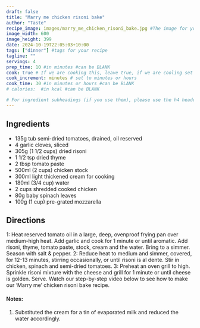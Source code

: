 ```yaml
---
draft: false
title: "Marry me chicken risoni bake"
author: "Taste"
recipe_image: images/marry_me_chicken_risoni_bake.jpg #The image for your recipe
image_width: 600
image_height: 399
date: 2024-10-19T22:05:03+10:00
tags: ["dinner"] #tags for your recipe
tagline: ""
servings: 4
prep_time: 10 #in minutes #can be BLANK
cook: true # If we are cooking this, leave true, if we are cooling set to false
cook_increment: minutes # set to minutes or hours
cook_time: 30 #in minutes or hours #can be BLANK
# calories:  #in kcal #can be BLANK

# For ingredient subheadings (if you use them), please use the h4 header.  For print view I have those elements targeted
---
```



## Ingredients

- 135g tub semi-dried tomatoes, drained, oil reserved
- 4 garlic cloves, sliced
- 305g (1 1/2 cups) dried risoni
- 1 1/2 tsp dried thyme
- 2 tbsp tomato paste
- 500ml (2 cups) chicken stock
- 300ml light thickened cream for cooking
- 180ml (3/4 cup) water
- 2 cups shredded cooked chicken
- 80g baby spinach leaves
- 100g (1 cup) pre-grated mozzarella

## Directions

1: Heat reserved tomato oil in a large, deep, ovenproof frying pan over medium-high heat. Add garlic and cook for 1 minute or until aromatic. Add risoni, thyme, tomato paste, stock, cream and the water. Bring to a simmer. Season with salt & pepper.
2: Reduce heat to medium and simmer, covered, for 12-13 minutes, stirring occasionally, or until risoni is al dente. Stir in chicken, spinach and semi-dried tomatoes.
3: Preheat an oven grill to high. Sprinkle risoni mixture with the cheese and grill for 1 minute or until cheese is golden. Serve. Watch our step-by-step video below to see how to make our ‘Marry me’ chicken risoni bake recipe.

#### Notes:
1. Substituted the cream for a tin of evaporated milk and reduced the water accordingly.

